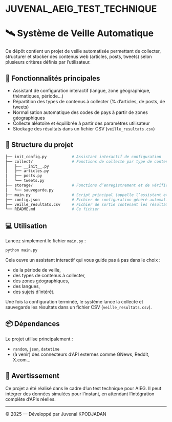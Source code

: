 # JUVENAL_AEIG_TEST_TECHNIQUE
# 🛰️ Système de Veille Automatique

Ce dépôt contient un projet de veille automatisée permettant de collecter, structurer et stocker des contenus web (articles, posts, tweets) selon plusieurs critères définis par l’utilisateur.

## 🚀 Fonctionnalités principales

* Assistant de configuration interactif (langue, zone géographique, thématiques, période…)
* Répartition des types de contenus à collecter (% d’articles, de posts, de tweets)
* Normalisation automatique des codes de pays à partir de zones géographiques
* Collecte aléatoire et équilibrée à partir des paramètres utilisateur
* Stockage des résultats dans un fichier CSV (`veille_resultats.csv`)

## 🔧 Structure du projet

```bash
├── init_config.py           # Assistant interactif de configuration
├── collect/                 # Fonctions de collecte par type de contenu
│   ├── __init__.py
│   ├── articles.py
│   ├── posts.py
│   └── tweets.py
├── storage/                 # Fonctions d’enregistrement et de vérification
│   └── sauvegarde.py
├── main.py                  # Script principal (appelle l’assistant et lance la collecte)
├── config.json              # Fichier de configuration généré automatiquement
├── veille_resultats.csv     # Fichier de sortie contenant les résultats
└── README.md                # Ce fichier
```

## 💻 Utilisation

Lancez simplement le fichier `main.py` :

```bash
python main.py
```

Cela ouvre un assistant interactif qui vous guide pas à pas dans le choix :

* de la période de veille,
* des types de contenus à collecter,
* des zones géographiques,
* des langues,
* des sujets d’intérêt.

Une fois la configuration terminée, le système lance la collecte et sauvegarde les résultats dans un fichier CSV (`veille_resultats.csv`).

## 📦 Dépendances

Le projet utilise principalement :

* `random`, `json`, `datetime`
* (à venir) des connecteurs d’API externes comme GNews, Reddit, X.com…

## 📌 Avertissement

Ce projet a été réalisé dans le cadre d’un test technique pour AIEG. Il peut intégrer des données simulées pour l’instant, en attendant l’intégration complète d’APIs réelles.

---

© 2025 — Développé par Juvenal KPODJADAN
